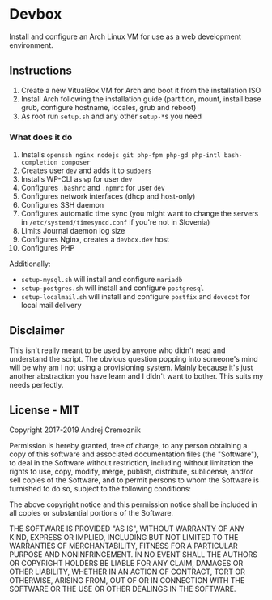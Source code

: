 # Devbox

Install and configure an Arch Linux VM for use as a web development environment.


## Instructions

1. Create a new VitualBox VM for Arch and boot it from the installation ISO
2. Install Arch following the installation guide (partition, mount, install base grub, configure hostname, locales, grub and reboot)
3. As root run `setup.sh` and any other `setup-*`s you need


### What does it do

1. Installs `openssh nginx nodejs git php-fpm php-gd php-intl bash-completion composer`
2. Creates user `dev` and adds it to `sudoers`
3. Installs WP-CLI as `wp` for user `dev`
4. Configures `.bashrc` and `.npmrc` for user `dev`
5. Configures network interfaces (dhcp and host-only)
6. Configures SSH daemon
7. Configures automatic time sync (you might want to change the servers in `/etc/systemd/timesyncd.conf` if you're not in Slovenia)
8. Limits Journal daemon log size
9. Configures Nginx, creates a `devbox.dev` host
10. Configures PHP

Additionally:

* `setup-mysql.sh` will install and configure `mariadb`
* `setup-postgres.sh` will install and configure `postgresql`
* `setup-localmail.sh` will install and configure `postfix` and `dovecot` for local mail delivery


## Disclaimer

This isn't really meant to be used by anyone who didn't read and understand the script. The obvious question popping into someone's mind will be why am I not using a provisioning system. Mainly because it's just another abstraction you have learn and I didn't want to bother. This suits my needs perfectly.


## License - MIT

Copyright 2017-2019 Andrej Cremoznik

Permission is hereby granted, free of charge, to any person obtaining a copy of this software and associated documentation files (the "Software"), to deal in the Software without restriction, including without limitation the rights to use, copy, modify, merge, publish, distribute, sublicense, and/or sell copies of the Software, and to permit persons to whom the Software is furnished to do so, subject to the following conditions:

The above copyright notice and this permission notice shall be included in all copies or substantial portions of the Software.

THE SOFTWARE IS PROVIDED "AS IS", WITHOUT WARRANTY OF ANY KIND, EXPRESS OR IMPLIED, INCLUDING BUT NOT LIMITED TO THE WARRANTIES OF MERCHANTABILITY, FITNESS FOR A PARTICULAR PURPOSE AND NONINFRINGEMENT. IN NO EVENT SHALL THE AUTHORS OR COPYRIGHT HOLDERS BE LIABLE FOR ANY CLAIM, DAMAGES OR OTHER LIABILITY, WHETHER IN AN ACTION OF CONTRACT, TORT OR OTHERWISE, ARISING FROM, OUT OF OR IN CONNECTION WITH THE SOFTWARE OR THE USE OR OTHER DEALINGS IN THE SOFTWARE.
